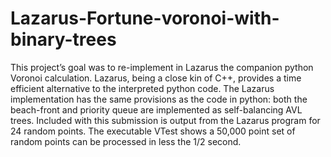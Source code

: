 # Lazarus-Fortune-voronoi-with-binary-trees
This project’s goal was to re-implement in Lazarus the companion python Voronoi calculation. Lazarus, being a close kin of C++, provides a time efficient alternative to the interpreted python code. The Lazarus implementation has the same provisions as the code in python: both the beach-front and priority queue are implemented as self-balancing AVL trees. Included with this submission is output from the Lazarus program for 24 random points. The executable VTest shows a 50,000 point set of random points can be processed in less the 1/2 second.
